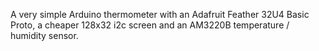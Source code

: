 A very simple Arduino thermometer with an Adafruit Feather 32U4 Basic Proto, a cheaper 128x32 i2c screen and an AM3220B temperature / humidity sensor.
